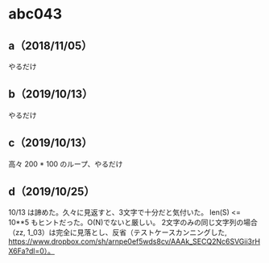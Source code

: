 # abc043

## a（2018/11/05）

やるだけ

## b（2019/10/13）

やるだけ

## c（2019/10/13）

高々 200 * 100 のループ、やるだけ

## d（2019/10/25）

10/13 は諦めた。久々に見返すと、3文字で十分だと気付いた。
len(S) <= 10**5 もヒントだった。O(N)でないと厳しい。
2文字のみの同じ文字列の場合（zz, 1_03）は完全に見落とし、反省（テストケースカンニングした, https://www.dropbox.com/sh/arnpe0ef5wds8cv/AAAk_SECQ2Nc6SVGii3rHX6Fa?dl=0）。
